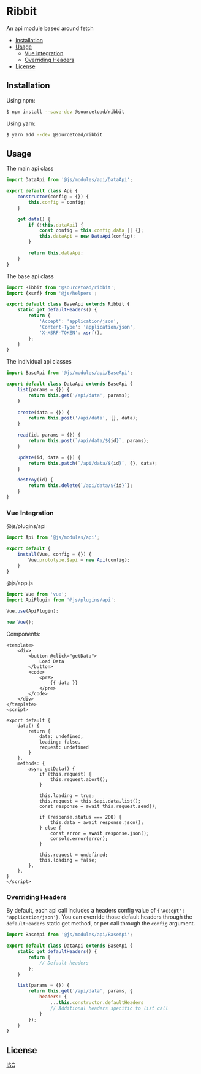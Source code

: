 # Ribbit
An api module based around fetch

- [Installation](#installation)
- [Usage](#usage)
  - [Vue integration](#vue-integration)
  - [Overriding Headers](#overiding-headers)
- [License](#license)

## Installation

Using npm:

```bash
$ npm install --save-dev @sourcetoad/ribbit
```

Using yarn:

```bash
$ yarn add --dev @sourcetoad/ribbit
```

## Usage

The main api class

```javascript
import DataApi from '@js/modules/api/DataApi';

export default class Api {
    constructor(config = {}) {
        this.config = config;
    }

    get data() {
        if (!this.dataApi) {
            const config = this.config.data || {};
            this.dataApi = new DataApi(config);
        }

        return this.dataApi;
    }
}
```

The base api class 

```javascript
import Ribbit from '@sourcetoad/ribbit';
import {xsrf} from '@js/helpers';

export default class BaseApi extends Ribbit {
    static get defaultHeaders() {
        return {
            'Accept': 'application/json',
            'Content-Type': 'application/json',
            'X-XSRF-TOKEN': xsrf(),
        };
    }
}
```

The individual api classes

```javascript
import BaseApi from '@js/modules/api/BaseApi';

export default class DataApi extends BaseApi {
    list(params = {}) {
        return this.get('/api/data', params);
    }
    
    create(data = {}) {
        return this.post('/api/data', {}, data);
    }

    read(id, params = {}) {
        return this.post(`/api/data/${id}`, params);
    }

    update(id, data = {}) {
        return this.patch(`/api/data/${id}`, {}, data);
    }

    destroy(id) {
        return this.delete(`/api/data/${id}`);
    }
}
```

### Vue Integration

@js/plugins/api

```javascript
import Api from '@js/modules/api';

export default {
    install(Vue, config = {}) {
        Vue.prototype.$api = new Api(config);
    }
}
```

@js/app.js

```javascript
import Vue from 'vue';
import ApiPlugin from '@js/plugins/api';

Vue.use(ApiPlugin);

new Vue();
```

Components:

```vue
<template>
    <div>
        <button @click="getData">
            Load Data
        </button>
        <code>
            <pre>
                {{ data }}
            </pre>
        </code>
    </div>
</template>
<script>

export default {
    data() {
        return {
            data: undefined,
            loading: false,
            request: undefined
        }
    },
    methods: {
        async getData() {
            if (this.request) {
                this.request.abort();
            }
            
            this.loading = true;
            this.request = this.$api.data.list();
            const response = await this.request.send();

            if (response.status === 200) {
                this.data = await response.json();
            } else {
                const error = await response.json();
                console.error(error);
            }
            
            this.request = undefined;
            this.loading = false;
        },
    },
}
</script>
```

### Overriding Headers
By default, each api call includes a headers config value of `{'Accept': 'application/json'}`. 
You can override those default headers through the `defaultHeaders` static get method, 
or per call through the `config` argument.

```javascript
import BaseApi from '@js/modules/api/BaseApi';

export default class DataApi extends BaseApi {
    static get defaultHeaders() {
        return {
            // Default headers
        };
    }

    list(params = {}) {
        return this.get('/api/data', params, {
            headers: {
                ...this.constructor.defaultHeaders
                // Additional headers specific to list call
            }
        });
    }
}
```

## License

[ISC](LICENSE)
